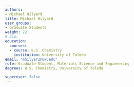 ```yaml
---
authors: 
- Michael Hilyard
title: Michael Hilyard
user_groups:
- Graduate Students
weight: 22
# bio: 
education:
  courses:
  - course: B.S. Chemistry
    institution: University of Toledo
email: "mhilyar2@uw.edu"
role: Graduate Student, Materials Science and Engineering
degrees: B.S. Chemistry, University of Toledo

superuser: false
---
```



